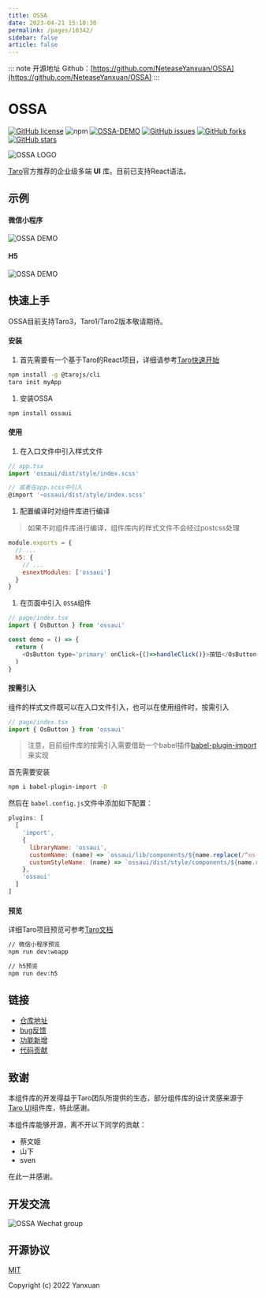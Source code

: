 ```yaml
---
title: OSSA
date: 2023-04-21 15:10:30
permalink: /pages/10342/
sidebar: false
article: false
---
```

::: note 开源地址
Github：[https://github.com/NeteaseYanxuan/OSSA](https://github.com/NeteaseYanxuan/OSSA)
::: 
# OSSA

[![GitHub license](https://img.shields.io/github/license/NeteaseYanxuan/OSSA)](https://github.com/NeteaseYanxuan/OSSA/blob/main/LICENSE) ![npm](https://img.shields.io/npm/v/ossaui) [![OSSA-DEMO](https://img.shields.io/endpoint?url=https://dashboard.cypress.io/badge/detailed/sfyxka/main&style=flat)](https://dashboard.cypress.io/projects/sfyxka/runs) [![GitHub issues](https://img.shields.io/github/issues/NeteaseYanxuan/OSSA)](https://github.com/NeteaseYanxuan/OSSA/issues) [![GitHub forks](https://img.shields.io/github/forks/NeteaseYanxuan/OSSA)](https://github.com/NeteaseYanxuan/OSSA/network) [![GitHub stars](https://img.shields.io/github/stars/NeteaseYanxuan/OSSA)](https://github.com/NeteaseYanxuan/OSSA/stargazers)

![OSSA LOGO](https://yanxuan.nosdn.127.net/static-union/16563138291bb87d.png)

[Taro](https://taro.aotu.io/)官方推荐的企业级多端 **UI** 库。目前已支持React语法。

## 示例

#### 微信小程序

![OSSA DEMO](https://yanxuan.nosdn.127.net/static-union/1656314230833368.png)

#### H5

![OSSA DEMO](https://yanxuan.nosdn.127.net/static-union/16594970359a4f1b.png)

## 快速上手

OSSA目前支持Taro3，Taro1/Taro2版本敬请期待。

#### 安装

1. 首先需要有一个基于Taro的React项目，详细请参考[Taro快速开始](https://docs.taro.zone/docs/GETTING-STARTED)

```bash
npm install -g @tarojs/cli
taro init myApp
```

1. 安装OSSA

```bash
npm install ossaui
```

#### 使用

1. 在入口文件中引入样式文件

```javascript
// app.tsx
import 'ossaui/dist/style/index.scss'

// 或者在app.scss中引入
@import '~ossaui/dist/style/index.scss'
```

1. 配置编译时对组件库进行编译

> 如果不对组件库进行编译，组件库内的样式文件不会经过postcss处理

```javascript
module.exports = {
  // ...
  h5: {
    // ...
    esnextModules: ['ossaui']
  }
}
```

1. 在页面中引入 `OSSA`组件

```javascript
// page/index.tsx
import { OsButton } from 'ossaui'

const demo = () => {
  return (
    <OsButton type='primary' onClick={()=>handleClick()}>按钮</OsButton>
  )
}
```

#### 按需引入

组件的样式文件既可以在入口文件引入，也可以在使用组件时，按需引入

```javascript
// page/index.tsx
import { OsButton } from 'ossaui'
```

> 注意，目前组件库的按需引入需要借助一个babel插件[babel-plugin-import](https://github.com/umijs/babel-plugin-import)来实现

首先需要安装

```bash
npm i babel-plugin-import -D
```

然后在 `babel.config.js`文件中添加如下配置：

```javascript
plugins: [
  [
    'import',
    {
      libraryName: 'ossaui',
      customName: (name) => `ossaui/lib/components/${name.replace(/^os-/, '')}`,
      customStyleName: (name) => `ossaui/dist/style/components/${name.replace(/^os-/, '')}.scss`
    },
    'ossaui'
  ]
]
```

#### 预览

详细Taro项目预览可参考[Taro文档](https://docs.taro.zone/docs/GETTING-STARTED#编译运行)

```bash
// 微信小程序预览
npm run dev:weapp

// h5预览
npm run dev:h5
```

## 链接

- [仓库地址](https://github.com/NeteaseYanxuan/OSSA)
- [bug反馈](https://github.com/NeteaseYanxuan/OSSA/issues/new?assignees=&labels=&template=bug-report.yml)
- [功能新增](https://github.com/NeteaseYanxuan/OSSA/issues/new?assignees=&labels=%3Asparkles%3A+feature+request&template=feature-request.yml)
- [代码贡献](./CONTRIBUTING.md)

## 致谢

本组件库的开发得益于Taro团队所提供的生态，部分组件库的设计灵感来源于[Taro UI](https://taro-ui.jd.com/#/)组件库，特此感谢。

本组件库能够开源，离不开以下同学的贡献：

- 蔡文姬
- 山下
- sven

在此一并感谢。

## 开发交流

![OSSA Wechat group](https://yanxuan.nosdn.127.net/static-union/16584732150d099a.png)

## 开源协议

[MIT](https://github.com/NeteaseYanxuan/OSSA/blob/main/LICENSE)

Copyright (c) 2022 Yanxuan